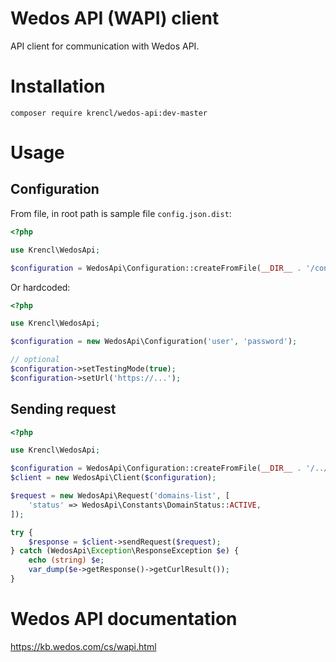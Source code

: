# Wedos API (WAPI) client

API client for communication with Wedos API.

# Installation

`composer require krencl/wedos-api:dev-master`

# Usage

## Configuration

From file, in root path is sample file `config.json.dist`:
```php
<?php

use Krencl\WedosApi;

$configuration = WedosApi\Configuration::createFromFile(__DIR__ . '/config.json');
```

Or hardcoded:

```php
<?php

use Krencl\WedosApi;

$configuration = new WedosApi\Configuration('user', 'password');

// optional
$configuration->setTestingMode(true);
$configuration->setUrl('https://...');
```

## Sending request

```php
<?php

use Krencl\WedosApi;

$configuration = WedosApi\Configuration::createFromFile(__DIR__ . '/../config.json');
$client = new WedosApi\Client($configuration);

$request = new WedosApi\Request('domains-list', [
	'status' => WedosApi\Constants\DomainStatus::ACTIVE,
]);

try {
	$response = $client->sendRequest($request);
} catch (WedosApi\Exception\ResponseException $e) {
	echo (string) $e;
	var_dump($e->getResponse()->getCurlResult());
}
```

# Wedos API documentation

https://kb.wedos.com/cs/wapi.html
